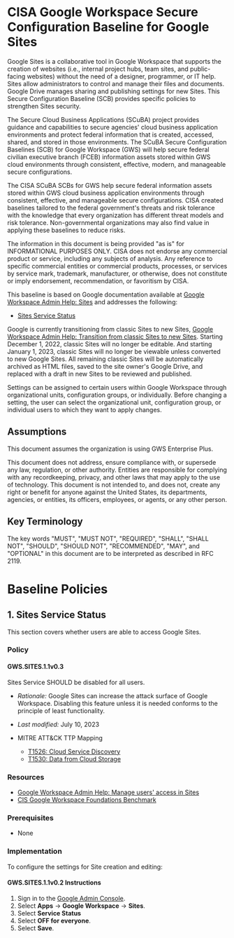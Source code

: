 # CISA Google Workspace Secure Configuration Baseline for Google Sites

Google Sites is a collaborative tool in Google Workspace that supports the creation of websites (i.e., internal project hubs, team sites, and public-facing websites) without the need of a designer, programmer, or IT help. Sites allow administrators to control and manage their files and documents. Google Drive manages sharing and publishing settings for new Sites. This Secure Configuration Baseline (SCB) provides specific policies to strengthen Sites security.

The Secure Cloud Business Applications (SCuBA) project provides guidance and capabilities to secure agencies' cloud business application environments and protect federal information that is created, accessed, shared, and stored in those environments. The SCuBA Secure Configuration Baselines (SCB) for Google Workspace (GWS) will help secure federal civilian executive branch (FCEB) information assets stored within GWS cloud environments through consistent, effective, modern, and manageable secure configurations.

The CISA SCuBA SCBs for GWS help secure federal information assets stored within GWS cloud business application environments through consistent, effective, and manageable secure configurations. CISA created baselines tailored to the federal government's threats and risk tolerance with the knowledge that every organization has different threat models and risk tolerance. Non-governmental organizations may also find value in applying these baselines to reduce risks.

The information in this document is being provided "as is" for INFORMATIONAL PURPOSES ONLY. CISA does not endorse any commercial product or service, including any subjects of analysis. Any reference to specific commercial entities or commercial products, processes, or services by service mark, trademark, manufacturer, or otherwise, does not constitute or imply endorsement, recommendation, or favoritism by CISA.

This baseline is based on Google documentation available at [Google Workspace Admin Help: Sites](https://support.google.com/a/topic/6385920?hl=en&ref_topic=9197) and addresses the following:

-   [Sites Service Status](#1-sites-service-status)

Google is currently transitioning from classic Sites to new Sites, [Google Workspace Admin Help: Transition from classic Sites to new Sites](https://support.google.com/a/answer/9958187?hl=en&ref_topic=25684#zippy=%2Cstarting-july-previously-january-classic-sites-transition%2Cstarting-june-previously-december-editing-of-remaining-classic-sites-will-be-disabled). Starting December 1, 2022, classic Sites will no longer be editable. And starting January 1, 2023, classic Sites will no longer be viewable unless converted to new Google Sites. All remaining classic Sites will be automatically archived as HTML files, saved to the site owner's Google Drive, and replaced with a draft in new Sites to be reviewed and published.

Settings can be assigned to certain users within Google Workspace through organizational units, configuration groups, or individually. Before changing a setting, the user can select the organizational unit, configuration group, or individual users to which they want to apply changes.

## Assumptions

This document assumes the organization is using GWS Enterprise Plus.

This document does not address, ensure compliance with, or supersede any law, regulation, or other authority.  Entities are responsible for complying with any recordkeeping, privacy, and other laws that may apply to the use of technology.  This document is not intended to, and does not, create any right or benefit for anyone against the United States, its departments, agencies, or entities, its officers, employees, or agents, or any other person.

## Key Terminology

The key words "MUST", "MUST NOT", "REQUIRED", "SHALL", "SHALL NOT", "SHOULD", "SHOULD NOT", "RECOMMENDED", "MAY", and "OPTIONAL" in this document are to be interpreted as described in RFC 2119.

# Baseline Policies

## 1. Sites Service Status

This section covers whether users are able to access Google Sites.

### Policy

#### GWS.SITES.1.1v0.3
Sites Service SHOULD be disabled for all users.

- _Rationale:_ Google Sites can increase the attack surface of Google Workspace. Disabling this feature unless it is needed conforms to the principle of least functionality.
- _Last modified:_ July 10, 2023

- MITRE ATT&CK TTP Mapping
  - [T1526: Cloud Service Discovery](https://attack.mitre.org/techniques/T1526/)
  - [T1530: Data from Cloud Storage](https://attack.mitre.org/techniques/T1530/)

### Resources

-   [Google Workspace Admin Help: Manage users' access in Sites](https://support.google.com/a/answer/6399230?hl=en)
-   [CIS Google Workspace Foundations Benchmark](https://www.cisecurity.org/benchmark/google_workspace)

### Prerequisites

-   None

### Implementation

To configure the settings for Site creation and editing:

#### GWS.SITES.1.1v0.2 Instructions
1.  Sign in to the [Google Admin Console](https://admin.google.com).
2.  Select **Apps** -\> **Google Workspace** -\> **Sites**.
3.  Select **Service Status**
4.  Select **OFF for everyone**.
5.  Select **Save**.
